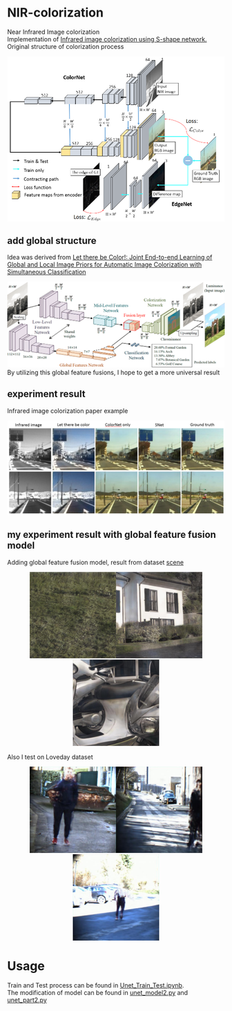 # NIR-colorization
Near Infrared Image colorization  
Implementation of [Infrared image colorization using S-shape network.](https://waseda.pure.elsevier.com/en/publications/infrared-image-colorization-using-a-s-shape-network)
Original structure of colorization process
<div align=center><img width="600" src="https://raw.githubusercontent.com/endrol/NIR-colorization/master/IMG/overview2.png"/></div>
<div align=left>

## add global structure
Idea was derived from [Let there be Color!: Joint End-to-end Learning of Global and Local Image Priors for Automatic Image Colorization with Simultaneous Classification](http://iizuka.cs.tsukuba.ac.jp/projects/colorization/en/)  
<div align=center><img width="600" src="https://raw.githubusercontent.com/endrol/NIR-colorization/master/IMG/model.png"/></div>
<div align=left>
By utilizing this global feature fusions, I hope to get a more universal result

## experiment result
Infrared image colorization paper example
<div align=center><img width="600" src="https://raw.githubusercontent.com/endrol/NIR-colorization/master/IMG/compare0.png"/></div>
<div align=left>

## my experiment result with global feature fusion model
Adding global feature fusion model, result from dataset [scene](http://matthewalunbrown.com/papers/BS11.pdf)    
    
    
<center class="half">
    <div align=center><img src="https://raw.githubusercontent.com/endrol/NIR-colorization/master/IMG/7.jpg" width="200"/><img src="https://raw.githubusercontent.com/endrol/NIR-colorization/master/IMG/43.jpg" width="200"/><img src="https://raw.githubusercontent.com/endrol/NIR-colorization/master/IMG/51.jpg" width="200"/>
</center>

<div align=left>
    
Also I test on Loveday dataset  
<center class="half">
    <div align=center><img src="https://raw.githubusercontent.com/endrol/NIR-colorization/master/IMG/26.jpg" width="200"/><img src="https://raw.githubusercontent.com/endrol/NIR-colorization/master/IMG/scene2-5.jpg" width="200"/><img src="https://raw.githubusercontent.com/endrol/NIR-colorization/master/IMG/scene4-12.jpg" width="200"/>
</center>

<div align=left>
    
# Usage
Train and Test process can be found in [Unet_Train_Test.ipynb](Unet_Train_Test.ipynb).   
The modification of model can be found in [unet_model2.py](unet_model2.py) and [unet_part2.py](unet_part2.py)
